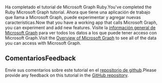 <!-- markdownlint-disable MD002 MD041 -->

<span data-ttu-id="03b66-101">Ha completado el tutorial de Microsoft Graph Ruby.</span><span class="sxs-lookup"><span data-stu-id="03b66-101">You've completed the Ruby Microsoft Graph tutorial.</span></span> <span data-ttu-id="03b66-102">Ahora que tiene una aplicación de trabajo que llama a Microsoft Graph, puede experimentar y agregar nuevas características.</span><span class="sxs-lookup"><span data-stu-id="03b66-102">Now that you have a working app that calls Microsoft Graph, you can experiment and add new features.</span></span> <span data-ttu-id="03b66-103">Visite la [información general de Microsoft Graph](/graph/overview) para ver todos los datos a los que puede tener acceso con Microsoft Graph.</span><span class="sxs-lookup"><span data-stu-id="03b66-103">Visit the [Overview of Microsoft Graph](/graph/overview) to see all of the data you can access with Microsoft Graph.</span></span>

## <a name="feedback"></a><span data-ttu-id="03b66-104">Comentarios</span><span class="sxs-lookup"><span data-stu-id="03b66-104">Feedback</span></span>

<span data-ttu-id="03b66-105">Envíe sus comentarios sobre este tutorial en el [repositorio de github](https://github.com/microsoftgraph/msgraph-training-rubyrailsapp).</span><span class="sxs-lookup"><span data-stu-id="03b66-105">Please provide any feedback on this tutorial in the [GitHub repository](https://github.com/microsoftgraph/msgraph-training-rubyrailsapp).</span></span>
